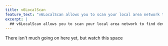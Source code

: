 ```yaml
---
title: v6LocalScan
feature_text: "v6LocalScan allows you to scan your local area network to find devices that support IPv6"
excerpt: |
  ## v6LocalScan allows you to scan your local area network to find devices that support IPv6
---
```


There isn't much going on here yet, but watch this space
